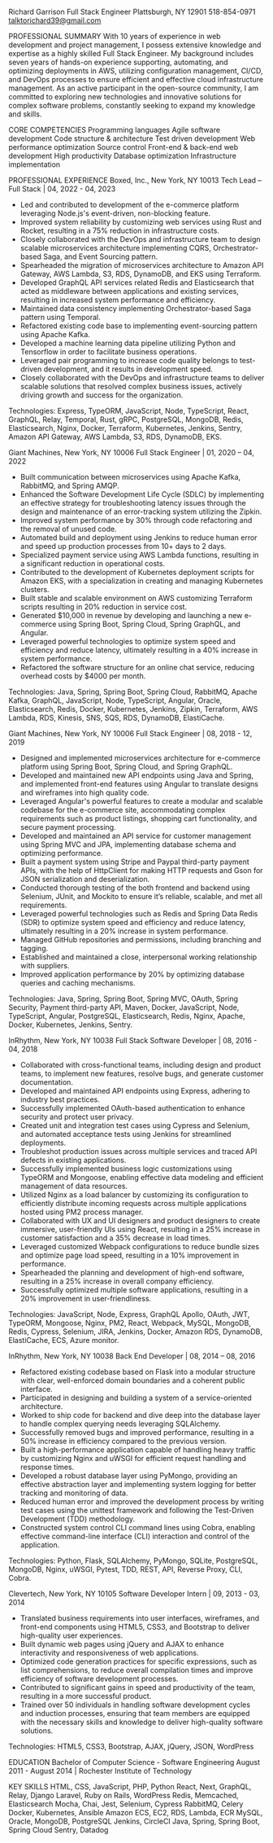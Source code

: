 Richard Garrison
Full Stack Engineer
Plattsburgh, NY 12901
518-854-0971
talktorichard39@gmail.com

PROFESSIONAL SUMMARY
With 10 years of experience in web development and project management, I possess extensive knowledge and expertise as a highly skilled Full Stack Engineer. My background includes seven years of hands-on experience supporting, automating, and optimizing deployments in AWS, utilizing configuration management, CI/CD, and DevOps processes to ensure efficient and effective cloud infrastructure management. As an active participant in the open-source community, I am committed to exploring new technologies and innovative solutions for complex software problems, constantly seeking to expand my knowledge and skills.

CORE COMPETENCIES
Programming languages
Agile software development
Code structure & architecture
Test driven development
Web performance optimization
Source control
Front-end & back-end web development
High productivity
Database optimization
Infrastructure implementation

PROFESSIONAL EXPERIENCE
Boxed, Inc., New York, NY 10013
Tech Lead – Full Stack | 04, 2022 - 04, 2023

- Led and contributed to development of the e-commerce platform leveraging Node.js's event-driven, non-blocking feature.
- Improved system reliability by customizing web services using Rust and Rocket, resulting in a 75% reduction in infrastructure costs.
- Closely collaborated with the DevOps and infrastructure team to design scalable microservices architecture implementing CQRS, Orchestrator-based Saga, and Event Sourcing pattern.
- Spearheaded the migration of microservices architecture to Amazon API Gateway, AWS Lambda, S3, RDS, DynamoDB, and EKS using Terraform.
- Developed GraphQL API services related Redis and Elasticsearch that acted as middleware between applications and existing services, resulting in increased system performance and efficiency.
- Maintained data consistency implementing Orchestrator-based Saga pattern using Temporal.
- Refactored existing code base to implementing event-sourcing pattern using Apache Kafka.
- Developed a machine learning data pipeline utilizing Python and Tensorflow in order to facilitate business operations.
- Leveraged pair programming to increase code quality belongs to test-driven development, and it results in development speed.
- Closely collaborated with the DevOps and infrastructure teams to deliver scalable solutions that resolved complex business issues, actively driving growth and success for the organization.

Technologies: Express, TypeORM, JavaScript, Node, TypeScript, React, GraphQL, Relay, Temporal, Rust, gRPC, PostgreSQL, MongoDB, Redis, Elasticsearch, Nginx, Docker, Terraform, Kubernetes, Jenkins, Sentry, Amazon API Gateway, AWS Lambda, S3, RDS, DynamoDB, EKS.

Giant Machines, New York, NY 10006
Full Stack Engineer | 01, 2020 – 04, 2022

- Built communication between microservices using Apache Kafka, RabbitMQ, and Spring AMQP.
- Enhanced the Software Development Life Cycle (SDLC) by implementing an effective strategy for troubleshooting latency issues through the design and maintenance of an error-tracking system utilizing the Zipkin.
- Improved system performance by 30% through code refactoring and the removal of unused code.
- Automated build and deployment using Jenkins to reduce human error and speed up production processes from 10+ days to 2 days.
- Specialized payment service using AWS Lambda functions, resulting in a significant reduction in operational costs.
- Contributed to the development of Kubernetes deployment scripts for Amazon EKS, with a specialization in creating and managing Kubernetes clusters.
- Built stable and scalable environment on AWS customizing Terraform scripts resulting in 20% reduction in service cost.
- Generated $10,000 in revenue by developing and launching a new e-commerce using Spring Boot, Spring Cloud, Spring GraphQL, and Angular.
- Leveraged powerful technologies to optimize system speed and efficiency and reduce latency, ultimately resulting in a 40% increase in system performance.
- Refactored the software structure for an online chat service, reducing overhead costs by $4000 per month.

Technologies: Java, Spring, Spring Boot, Spring Cloud, RabbitMQ, Apache Kafka, GraphQL, JavaScript, Node, TypeScript, Angular, Oracle, Elasticsearch, Redis, Docker, Kubernetes, Jenkins, Zipkin, Terraform, AWS Lambda, RDS, Kinesis, SNS, SQS, RDS, DynamoDB, ElastiCache.

Giant Machines, New York, NY 10006
Full Stack Engineer | 08, 2018 - 12, 2019

- Designed and implemented microservices architecture for e-commerce platform using Spring Boot, Spring Cloud, and Spring GraphQL.
- Developed and maintained new API endpoints using Java and Spring, and implemented front-end features using Angular to translate designs and wireframes into high quality code.
- Leveraged Angular's powerful features to create a modular and scalable codebase for the e-commerce site, accommodating complex requirements such as product listings, shopping cart functionality, and secure payment processing.
- Developed and maintained an API service for customer management using Spring MVC and JPA, implementing database schema and optimizing performance.
- Built a payment system using Stripe and Paypal third-party payment APIs, with the help of HttpClient for making HTTP requests and Gson for JSON serialization and deserialization.
- Conducted thorough testing of the both frontend and backend using Selenium, JUnit, and Mockito to ensure it’s reliable, scalable, and met all requirements.
- Leveraged powerful technologies such as Redis and Spring Data Redis (SDR) to optimize system speed and efficiency and reduce latency, ultimately resulting in a 20% increase in system performance.
- Managed GitHub repositories and permissions, including branching and tagging.
- Established and maintained a close, interpersonal working relationship with suppliers.
- Improved application performance by 20% by optimizing database queries and caching mechanisms.

Technologies: Java, Spring, Spring Boot, Spring MVC, OAuth, Spring Security, Payment third-party API, Maven, Docker, JavaScript, Node, TypeScript, Angular, PostgreSQL, Elasticsearch, Redis, Nginx, Apache, Docker, Kubernetes, Jenkins, Sentry.

InRhythm, New York, NY 10038
Full Stack Software Developer | 08, 2016 - 04, 2018

- Collaborated with cross-functional teams, including design and product teams, to implement new features, resolve bugs, and generate customer documentation.
- Developed and maintained API endpoints using Express, adhering to industry best practices.
- Successfully implemented OAuth-based authentication to enhance security and protect user privacy.
- Created unit and integration test cases using Cypress and Selenium, and automated acceptance tests using Jenkins for streamlined deployments.
- Troubleshot production issues across multiple services and traced API defects in existing applications.
- Successfully implemented business logic customizations using TypeORM and Mongoose, enabling effective data modeling and efficient management of data resources.
- Utilized Nginx as a load balancer by customizing its configuration to efficiently distribute incoming requests across multiple applications hosted using PM2 process manager.
- Collaborated with UX and UI designers and product designers to create immersive, user-friendly UIs using React, resulting in a 25% increase in customer satisfaction and a 35% decrease in load times.
- Leveraged customized Webpack configurations to reduce bundle sizes and optimize page load speed, resulting in a 10% improvement in performance.
- Spearheaded the planning and development of high-end software, resulting in a 25% increase in overall company efficiency.
- Successfully optimized multiple software applications, resulting in a 20% improvement in user-friendliness.

Technologies: JavaScript, Node, Express, GraphQL Apollo, OAuth, JWT, TypeORM, Mongoose, Nginx, PM2, React, Webpack, MySQL, MongoDB, Redis, Cypress, Selenium, JIRA, Jenkins, Docker, Amazon RDS, DynamoDB, ElastiCache, ECS, Azure monitor.

InRhythm, New York, NY 10038
Back End Developer | 08, 2014 – 08, 2016

- Refactored existing codebase based on Flask into a modular structure with clear, well-enforced domain boundaries and a coherent public interface.
- Participated in designing and building a system of a service-oriented architecture.
- Worked to ship code for backend and dive deep into the database layer to handle complex querying needs leveraging SQLAlchemy.
- Successfully removed bugs and improved performance, resulting in a 50% increase in efficiency compared to the previous version.
- Built a high-performance application capable of handling heavy traffic by customizing Nginx and uWSGI for efficient request handling and response times.
- Developed a robust database layer using PyMongo, providing an effective abstraction layer and implementing system logging for better tracking and monitoring of data.
- Reduced human error and improved the development process by writing test cases using the unittest framework and following the Test-Driven Development (TDD) methodology.
- Constructed system control CLI command lines using Cobra, enabling effective command-line interface (CLI) interaction and control of the application.

Technologies: Python, Flask, SQLAlchemy, PyMongo, SQLite, PostgreSQL, MongoDB, Nginx, uWSGI, Pytest, TDD, REST, API, Reverse Proxy, CLI, Cobra.

Clevertech, New York, NY 10105
Software Developer Intern | 09, 2013 - 03, 2014

- Translated business requirements into user interfaces, wireframes, and front-end components using HTML5, CSS3, and Bootstrap to deliver high-quality user experiences.
- Built dynamic web pages using jQuery and AJAX to enhance interactivity and responsiveness of web applications.
- Optimized code generation practices for specific expressions, such as list comprehensions, to reduce overall compilation times and improve efficiency of software development processes.
- Contributed to significant gains in speed and productivity of the team, resulting in a more successful product.
- Trained over 50 individuals in handling software development cycles and induction processes, ensuring that team members are equipped with the necessary skills and knowledge to deliver high-quality software solutions.

Technologies: HTML5, CSS3, Bootstrap, AJAX, jQuery, JSON, WordPress

EDUCATION
Bachelor of Computer Science - Software Engineering
August 2011 - August 2014 | Rochester Institute of Technology

KEY SKILLS
HTML, CSS, JavaScript, PHP, Python
React, Next, GraphQL, Relay, Django
Laravel, Ruby on Rails, WordPress
Redis, Memcached, Elasticsearch
Mocha, Chai, Jest, Selenium, Cypress
RabbitMQ, Celery
Docker, Kubernetes, Ansible
Amazon ECS, EC2, RDS, Lambda, ECR
MySQL, Oracle, MongoDB, PostgreSQL
Jenkins, CircleCI
Java, Spring, Spring Boot, Spring Cloud
Sentry, Datadog
